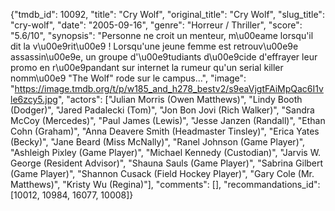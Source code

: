 {"tmdb_id": 10092, "title": "Cry Wolf", "original_title": "Cry Wolf", "slug_title": "cry-wolf", "date": "2005-09-16", "genre": "Horreur / Thriller", "score": "5.6/10", "synopsis": "Personne ne croit un menteur, m\u00eame lorsqu'il dit la v\u00e9rit\u00e9 ! Lorsqu'une jeune femme est retrouv\u00e9e assassin\u00e9e, un groupe d'\u00e9tudiants d\u00e9cide d'effrayer leur promo en r\u00e9pandant sur internet la rumeur qu'un serial killer nomm\u00e9 \"The Wolf\" rode sur le campus...", "image": "https://image.tmdb.org/t/p/w185_and_h278_bestv2/s9eaVjgtFAiMpQac6I1vle6zcy5.jpg", "actors": ["Julian Morris (Owen Matthews)", "Lindy Booth (Dodger)", "Jared Padalecki (Tom)", "Jon Bon Jovi (Rich Walker)", "Sandra McCoy (Mercedes)", "Paul James (Lewis)", "Jesse Janzen (Randall)", "Ethan Cohn (Graham)", "Anna Deavere Smith (Headmaster Tinsley)", "Erica Yates (Becky)", "Jane Beard (Miss McNally)", "Ranel Johnson (Game Player)", "Ashleigh Pixley (Game Player)", "Michael Kennedy (Custodian)", "Jarvis W. George (Resident Advisor)", "Shauna Sauls (Game Player)", "Sabrina Gilbert (Game Player)", "Shannon Cusack (Field Hockey Player)", "Gary Cole (Mr. Matthews)", "Kristy Wu (Regina)"], "comments": [], "recommandations_id": [10012, 10984, 16077, 10008]}